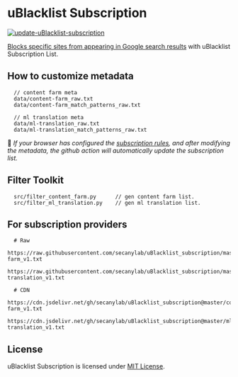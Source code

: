 # uBlacklist Subscription

[![update-uBlacklist-subscription](https://github.com/secanylab/uBlacklist_subscription/actions/workflows/update.yaml/badge.svg)](https://github.com/secanylab/uBlacklist_subscription/actions/workflows/update.yaml)

[Blocks specific sites from appearing in Google search results](https://github.com/iorate/uBlacklist) with uBlacklist Subscription List.


## How to customize metadata

```
  // content farm meta
  data/content-farm_raw.txt
  data/content-farm_match_patterns_raw.txt

  // ml translation meta
  data/ml-translation_raw.txt
  data/ml-translation_match_patterns_raw.txt
```

:balloon: *If your browser has configured the [subscription rules](https://github.com/secanylab/uBlacklist_subscription#for-subscription-providers), and after modifying the metadata, the github action will automatically update the subscription list.*


## Filter Toolkit

```
  src/filter_content_farm.py      // gen content farm list.
  src/filter_ml_translation.py    // gen ml translation list.
```

## For subscription providers

```
  # Raw
  https://raw.githubusercontent.com/secanylab/uBlacklist_subscription/master/content-farm_v1.txt
  https://raw.githubusercontent.com/secanylab/uBlacklist_subscription/master/ml-translation_v1.txt

  # CDN
  https://cdn.jsdelivr.net/gh/secanylab/uBlacklist_subscription@master/content-farm_v1.txt
  https://cdn.jsdelivr.net/gh/secanylab/uBlacklist_subscription@master/ml-translation_v1.txt
```

## License

uBlacklist Subscription is licensed under [MIT License](LICENSE.txt).
